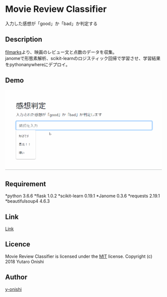 ﻿Movie Review Classifier
====
入力した感想が「good」か「bad」か判定する

## Description
[filmarks](https://filmarks.com/)より、映画のレビュー文と点数のデータを収集。  
janomeで形態素解析、scikit-learnのロジスティック回帰で学習させ、学習結果をpythonanywhereにデプロイ。

## Demo
![result](https://github.com/y-onishi/movie-review/blob/master/media/demo.gif)

## Requirement
*python                    3.6.6
*flask                     1.0.2
*scikit-learn              0.19.1
*Janome                    0.3.6
*requests                  2.19.1
*beautifulsoup4            4.6.3

## Link
[Link](http://onishiyutaro.pythonanywhere.com/)

## Licence
Movie Review Classifier is licensed under the [MIT](https://github.com/tcnksm/tool/blob/master/LICENCE) license.
Copyright (c) 2018 Yutaro Onishi

## Author
[y-onishi](https://github.com/y-onishi)
